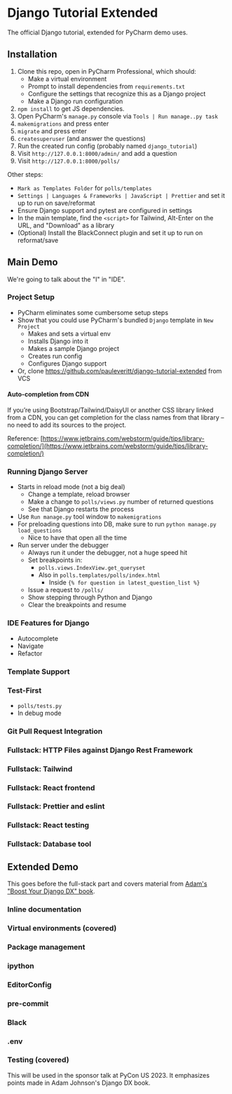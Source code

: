 
# Django Tutorial Extended

The official Django tutorial, extended for PyCharm demo uses.

## Installation

1. Clone this repo, open in PyCharm Professional, which should:
   - Make a virtual environment
   - Prompt to install dependencies from `requirements.txt`
   - Configure the settings that recognize this as a Django project
   - Make a Django run configuration
2. `npm install` to get JS dependencies.
3. Open PyCharm's `manage.py` console via `Tools | Run manage..py task`
4. `makemigrations` and press enter
5. `migrate` and press enter
6. `createsuperuser` (and answer the questions)
7. Run the created run config (probably named `django_tutorial`)
8. Visit `http://127.0.0.1:8000/admin/` and add a question
9. Visit `http://127.0.0.1:8000/polls/`

Other steps:

- `Mark as Templates Folder` for `polls/templates`
- `Settings | Languages & Frameworks | JavaScript | Prettier` and set it up to run on save/reformat
- Ensure Django support and pytest are configured in settings
- In the main template, find the `<script>` for Tailwind, Alt-Enter on the URL, and "Download" as a library
- (Optional) Install the BlackConnect plugin and set it up to run on reformat/save

## Main Demo

We're going to talk about the "I" in "IDE".

### Project Setup

- PyCharm eliminates some cumbersome setup steps
- Show that you could use PyCharm's bundled `Django` template in `New Project`
  - Makes and sets a virtual env
  - Installs Django into it
  - Makes a sample Django project
  - Creates run config
  - Configures Django support
- Or, clone https://github.com/pauleveritt/django-tutorial-extended from VCS

#### Auto-completion from CDN

If you’re using Bootstrap/Tailwind/DaisyUI or another CSS library linked 
from a CDN, you can get completion for the class names 
from that library – no need to add its sources to the project.

Reference: [https://www.jetbrains.com/webstorm/guide/tips/library-completion/](https://www.jetbrains.com/webstorm/guide/tips/library-completion/)

### Running Django Server

- Starts in reload mode (not a big deal)
  - Change a template, reload browser
  - Make a change to `polls/views.py` number of returned questions
  - See that Django restarts the process
- Use `Run manage.py` tool window to `makemigrations`
- For preloading questions into DB, make sure to run `python manage.py load_questions`
  - Nice to have that open all the time
- Run server under the debugger
  - Always run it under the debugger, not a huge speed hit
  - Set breakpoints in: 
    - `polls.views.IndexView.get_queryset`
    - Also in `polls.templates/polls/index.html`
      - Inside `{% for question in latest_question_list %}`
  - Issue a request to `/polls/`
  - Show stepping through Python and Django
  - Clear the breakpoints and resume

### IDE Features for Django

- Autocomplete
- Navigate
- Refactor

### Template Support

### Test-First

- `polls/tests.py`
- In debug mode

### Git Pull Request Integration

### Fullstack: HTTP Files against Django Rest Framework

### Fullstack: Tailwind

### Fullstack: React frontend

### Fullstack: Prettier and eslint

### Fullstack: React testing

### Fullstack: Database tool


## Extended Demo

This goes before the full-stack part and covers material from [Adam's "Boost Your Django DX" book](https://adamchainz.gumroad.com/l/byddx).

### Inline documentation

### Virtual environments (covered)

### Package management

### ipython

### EditorConfig

### pre-commit

### Black

### .env

### Testing (covered)

This will be used in the sponsor talk at PyCon US 2023.
It emphasizes points made in Adam Johnson's Django DX book.

